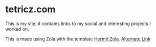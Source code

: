 # tetricz.com

This is my site, it contains links to my social and interesting projects I worked on.  

This is made using Zola with the template [Hermit Zola](https://github.com/VersBinarii/hermit_zola). [Alternate Link](https://www.getzola.org/themes/hermit/)

